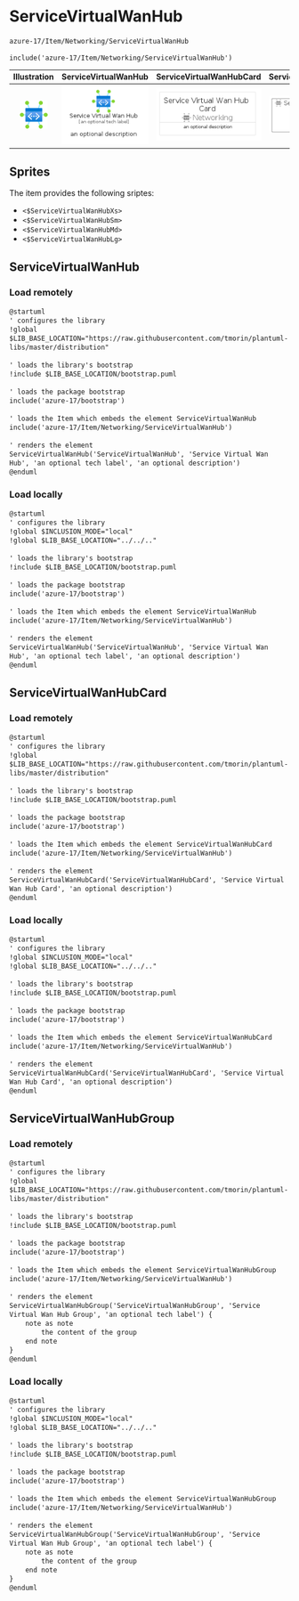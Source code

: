 # ServiceVirtualWanHub


```text
azure-17/Item/Networking/ServiceVirtualWanHub
```

```text
include('azure-17/Item/Networking/ServiceVirtualWanHub')
```



| Illustration | ServiceVirtualWanHub | ServiceVirtualWanHubCard | ServiceVirtualWanHubGroup |
| :---: | :---: | :---: | :---: |
| ![illustration for Illustration](../../../azure-17/Item/Networking/ServiceVirtualWanHub.png) | ![illustration for ServiceVirtualWanHub](../../../azure-17/Item/Networking/ServiceVirtualWanHub.Local.png) | ![illustration for ServiceVirtualWanHubCard](../../../azure-17/Item/Networking/ServiceVirtualWanHubCard.Local.png) | ![illustration for ServiceVirtualWanHubGroup](../../../azure-17/Item/Networking/ServiceVirtualWanHubGroup.Local.png) |



## Sprites
The item provides the following sriptes:

- `<$ServiceVirtualWanHubXs>`
- `<$ServiceVirtualWanHubSm>`
- `<$ServiceVirtualWanHubMd>`
- `<$ServiceVirtualWanHubLg>`





## ServiceVirtualWanHub

### Load remotely
```plantuml
@startuml
' configures the library
!global $LIB_BASE_LOCATION="https://raw.githubusercontent.com/tmorin/plantuml-libs/master/distribution"

' loads the library's bootstrap
!include $LIB_BASE_LOCATION/bootstrap.puml

' loads the package bootstrap
include('azure-17/bootstrap')

' loads the Item which embeds the element ServiceVirtualWanHub
include('azure-17/Item/Networking/ServiceVirtualWanHub')

' renders the element
ServiceVirtualWanHub('ServiceVirtualWanHub', 'Service Virtual Wan Hub', 'an optional tech label', 'an optional description')
@enduml
```

### Load locally
```plantuml
@startuml
' configures the library
!global $INCLUSION_MODE="local"
!global $LIB_BASE_LOCATION="../../.."

' loads the library's bootstrap
!include $LIB_BASE_LOCATION/bootstrap.puml

' loads the package bootstrap
include('azure-17/bootstrap')

' loads the Item which embeds the element ServiceVirtualWanHub
include('azure-17/Item/Networking/ServiceVirtualWanHub')

' renders the element
ServiceVirtualWanHub('ServiceVirtualWanHub', 'Service Virtual Wan Hub', 'an optional tech label', 'an optional description')
@enduml
```

## ServiceVirtualWanHubCard

### Load remotely
```plantuml
@startuml
' configures the library
!global $LIB_BASE_LOCATION="https://raw.githubusercontent.com/tmorin/plantuml-libs/master/distribution"

' loads the library's bootstrap
!include $LIB_BASE_LOCATION/bootstrap.puml

' loads the package bootstrap
include('azure-17/bootstrap')

' loads the Item which embeds the element ServiceVirtualWanHubCard
include('azure-17/Item/Networking/ServiceVirtualWanHub')

' renders the element
ServiceVirtualWanHubCard('ServiceVirtualWanHubCard', 'Service Virtual Wan Hub Card', 'an optional description')
@enduml
```

### Load locally
```plantuml
@startuml
' configures the library
!global $INCLUSION_MODE="local"
!global $LIB_BASE_LOCATION="../../.."

' loads the library's bootstrap
!include $LIB_BASE_LOCATION/bootstrap.puml

' loads the package bootstrap
include('azure-17/bootstrap')

' loads the Item which embeds the element ServiceVirtualWanHubCard
include('azure-17/Item/Networking/ServiceVirtualWanHub')

' renders the element
ServiceVirtualWanHubCard('ServiceVirtualWanHubCard', 'Service Virtual Wan Hub Card', 'an optional description')
@enduml
```

## ServiceVirtualWanHubGroup

### Load remotely
```plantuml
@startuml
' configures the library
!global $LIB_BASE_LOCATION="https://raw.githubusercontent.com/tmorin/plantuml-libs/master/distribution"

' loads the library's bootstrap
!include $LIB_BASE_LOCATION/bootstrap.puml

' loads the package bootstrap
include('azure-17/bootstrap')

' loads the Item which embeds the element ServiceVirtualWanHubGroup
include('azure-17/Item/Networking/ServiceVirtualWanHub')

' renders the element
ServiceVirtualWanHubGroup('ServiceVirtualWanHubGroup', 'Service Virtual Wan Hub Group', 'an optional tech label') {
    note as note
        the content of the group
    end note
}
@enduml
```

### Load locally
```plantuml
@startuml
' configures the library
!global $INCLUSION_MODE="local"
!global $LIB_BASE_LOCATION="../../.."

' loads the library's bootstrap
!include $LIB_BASE_LOCATION/bootstrap.puml

' loads the package bootstrap
include('azure-17/bootstrap')

' loads the Item which embeds the element ServiceVirtualWanHubGroup
include('azure-17/Item/Networking/ServiceVirtualWanHub')

' renders the element
ServiceVirtualWanHubGroup('ServiceVirtualWanHubGroup', 'Service Virtual Wan Hub Group', 'an optional tech label') {
    note as note
        the content of the group
    end note
}
@enduml
```

